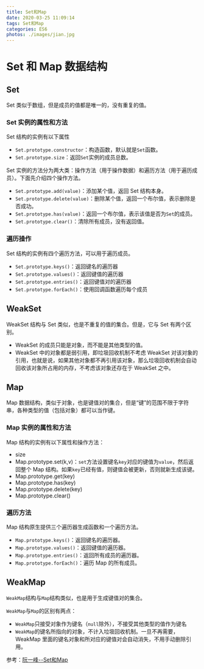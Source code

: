 ```yaml
---
title: Set和Map
date: 2020-03-25 11:09:14
tags: Set和Map
categories: ES6
photos: ./images/jian.jpg
---
```


# Set 和 Map 数据结构

## Set

Set 类似于数组，但是成员的值都是唯一的，没有重复的值。

### Set 实例的属性和方法

Set 结构的实例有以下属性

- `Set.prototype.constructor`：构造函数，默认就是`Set`函数。
- `Set.prototype.size`：返回`Set`实例的成员总数。

Set 实例的方法分为两大类：操作方法（用于操作数据）和遍历方法（用于遍历成员）。下面先介绍四个操作方法。

- `Set.prototype.add(value)`：添加某个值，返回 Set 结构本身。
- `Set.prototype.delete(value)`：删除某个值，返回一个布尔值，表示删除是否成功。
- `Set.prototype.has(value)`：返回一个布尔值，表示该值是否为`Set`的成员。
- `Set.prototype.clear()`：清除所有成员，没有返回值。

### 遍历操作

Set 结构的实例有四个遍历方法，可以用于遍历成员。

- `Set.prototype.keys()`：返回键名的遍历器
- `Set.prototype.values()`：返回键值的遍历器
- `Set.prototype.entries()`：返回键值对的遍历器
- `Set.prototype.forEach()`：使用回调函数遍历每个成员



## WeakSet

WeakSet 结构与 Set 类似，也是不重复的值的集合。但是，它与 Set 有两个区别。

+ WeakSet 的成员只能是对象，而不能是其他类型的值。
+ WeakSet 中的对象都是弱引用，即垃圾回收机制不考虑 WeakSet 对该对象的引用，也就是说，如果其他对象都不再引用该对象，那么垃圾回收机制会自动回收该对象所占用的内存，不考虑该对象还存在于 WeakSet 之中。



## Map

Map 数据结构，类似于对象，也是键值对的集合，但是“键”的范围不限于字符串，各种类型的值（包括对象）都可以当作键。

### Map 实例的属性和方法

Map 结构的实例有以下属性和操作方法：

+ size
+ Map.prototype.set(k,v)：`set`方法设置键名`key`对应的键值为`value`，然后返回整个 Map 结构。如果`key`已经有值，则键值会被更新，否则就新生成该键。
+ Map.prototype.get(key)
+ Map.prototype.has(key)
+ Map.prototype.delete(key)
+ Map.prototype.clear()

### 遍历方法

Map 结构原生提供三个遍历器生成函数和一个遍历方法。

- `Map.prototype.keys()`：返回键名的遍历器。
- `Map.prototype.values()`：返回键值的遍历器。
- `Map.prototype.entries()`：返回所有成员的遍历器。
- `Map.prototype.forEach()`：遍历 Map 的所有成员。



## WeakMap

`WeakMap`结构与`Map`结构类似，也是用于生成键值对的集合。

`WeakMap`与`Map`的区别有两点：

+ `WeakMap`只接受对象作为键名（`null`除外），不接受其他类型的值作为键名
+ `WeakMap`的键名所指向的对象，不计入垃圾回收机制。一旦不再需要，WeakMap 里面的键名对象和所对应的键值对会自动消失，不用手动删除引用。


参考：[阮一峰--Set和Map](https://es6.ruanyifeng.com/#docs/set-map)
